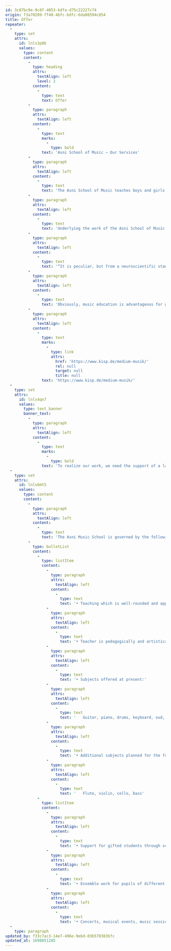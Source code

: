 ```yaml
---
id: 3c87bc9e-9c8f-4053-bdfa-d75c22227c74
origin: f3a70209-ff40-4bfc-bdfc-6da08594c854
title: Offer
repeater:
  -
    type: set
    attrs:
      id: lnls3p0b
      values:
        type: content
        content:
          -
            type: heading
            attrs:
              textAlign: left
              level: 2
            content:
              -
                type: text
                text: Offer
          -
            type: paragraph
            attrs:
              textAlign: left
            content:
              -
                type: text
                marks:
                  -
                    type: bold
                text: 'Asni School of Music – Our Services'
          -
            type: paragraph
            attrs:
              textAlign: left
            content:
              -
                type: text
                text: 'The Asni School of Music teaches boys and girls together regardless of the ideas of gender separation. All children from Asni and the surrounding areas can benefit from the lessons and are cordially welcome to attend.'
          -
            type: paragraph
            attrs:
              textAlign: left
            content:
              -
                type: text
                text: 'Underlying the work of the Asni School of Music is the scientific knowledge that music education has a great influence on the neurological development of children.'
          -
            type: paragraph
            attrs:
              textAlign: left
            content:
              -
                type: text
                text: '“It is peculiar, but from a neuroscientific standpoint, we know that the most useless pastime that humans are capable of – doubtless carefree and unintentional singing – benefits the development of children’s brains greatly.“ Said Professor Dr. Gerald Hüther, leader of the Centre for Neurobiological Research at the University of Göttingen and Mannheim/Heidelberg.'
          -
            type: paragraph
            attrs:
              textAlign: left
            content:
              -
                type: text
                text: 'Obviously, music education is advantageous for general education. It increases mental agility, flexibility, and the ability to concentrate on new subjects. As the Rotman Research Institute in Ontario, Canada has proven, the ability for children to speak is facilitated by music education.'
          -
            type: paragraph
            attrs:
              textAlign: left
            content:
              -
                type: text
                marks:
                  -
                    type: link
                    attrs:
                      href: 'https://www.kisp.de/medium-musik/'
                      rel: null
                      target: null
                      title: null
                text: 'https://www.kisp.de/medium-musik/'
  -
    type: set
    attrs:
      id: lnls4qn7
      values:
        type: text_banner
        banner_text:
          -
            type: paragraph
            attrs:
              textAlign: left
            content:
              -
                type: text
                marks:
                  -
                    type: bold
                text: 'To realize our work, we need the support of a large community of sponsors.'
  -
    type: set
    attrs:
      id: lnls6mt5
      values:
        type: content
        content:
          -
            type: paragraph
            attrs:
              textAlign: left
            content:
              -
                type: text
                text: 'The Asni Music School is governed by the following working principles:'
          -
            type: bulletList
            content:
              -
                type: listItem
                content:
                  -
                    type: paragraph
                    attrs:
                      textAlign: left
                    content:
                      -
                        type: text
                        text: '• Teaching which is well-rounded and appropriate for children'
                  -
                    type: paragraph
                    attrs:
                      textAlign: left
                    content:
                      -
                        type: text
                        text: '• Teacher is pedagogically and artistically qualified'
                  -
                    type: paragraph
                    attrs:
                      textAlign: left
                    content:
                      -
                        type: text
                        text: '• Subjects offered at present:'
                  -
                    type: paragraph
                    attrs:
                      textAlign: left
                    content:
                      -
                        type: text
                        text: '   Guitar, piano, drums, keyboard, oud, banjo'
                  -
                    type: paragraph
                    attrs:
                      textAlign: left
                    content:
                      -
                        type: text
                        text: '• Additional subjects planned for the future:'
                  -
                    type: paragraph
                    attrs:
                      textAlign: left
                    content:
                      -
                        type: text
                        text: '   Flute, violin, cello, bass'
              -
                type: listItem
                content:
                  -
                    type: paragraph
                    attrs:
                      textAlign: left
                    content:
                      -
                        type: text
                        text: '• Support for gifted students through solo and group concerts'
                  -
                    type: paragraph
                    attrs:
                      textAlign: left
                    content:
                      -
                        type: text
                        text: '• Ensemble work for pupils of different abilities and age groups'
                  -
                    type: paragraph
                    attrs:
                      textAlign: left
                    content:
                      -
                        type: text
                        text: '• Concerts, musical events, music sessions'
  -
    type: paragraph
updated_by: f33c7ac3-14e7-496e-9ebd-03b570383bfc
updated_at: 1698851285
---
```

